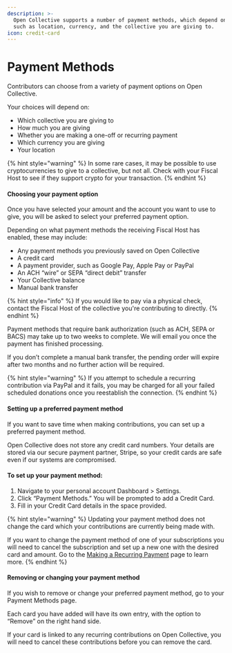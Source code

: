 ```yaml
---
description: >-
  Open Collective supports a number of payment methods, which depend on factors
  such as location, currency, and the collective you are giving to.
icon: credit-card
---
```


# Payment Methods

Contributors can choose from a variety of payment options on Open Collective.

Your choices will depend on:

* Which collective you are giving to
* How much you are giving
* Whether you are making a one-off or recurring payment
* Which currency you are giving
* Your location

{% hint style="warning" %}
In some rare cases, it may be possible to use cryptocurrencies to give to a collective, but not all. Check with your Fiscal Host to see if they support crypto for your transaction.
{% endhint %}

#### Choosing your payment option

Once you have selected your amount and the account you want to use to give, you will be asked to select your preferred payment option.

Depending on what payment methods the receiving Fiscal Host has enabled, these may include:

* Any payment methods you previously saved on Open Collective
* A credit card
* A payment provider, such as Google Pay, Apple Pay or PayPal
* An ACH “wire” or SEPA “direct debit” transfer
* Your Collective balance
* Manual bank transfer

{% hint style="info" %}
If you would like to pay via a physical check, contact the Fiscal Host of the collective you're contributing to directly.
{% endhint %}

Payment methods that require bank authorization (such as ACH, SEPA or BACS) may take up to two weeks to complete. We will email you once the payment has finished processing.

If you don’t complete a manual bank transfer, the pending order will expire after two months and no further action will be required.

{% hint style="warning" %}
If you attempt to schedule a recurring contribution via PayPal and it fails, you may be charged for all your failed scheduled donations once you reestablish the connection.
{% endhint %}

#### Setting up a preferred payment method

If you want to save time when making contributions, you can set up a preferred payment method.

Open Collective does not store any credit card numbers. Your details are stored via our secure payment partner, Stripe, so your credit cards are safe even if our systems are compromised.

#### To set up your payment method:

1. Navigate to your personal account Dashboard > Settings.
2. Click “Payment Methods.” You will be prompted to add a Credit Card.
3. Fill in your Credit Card details in the space provided.

{% hint style="warning" %}
Updating your payment method does not change the card which your contributions are currently being made with.&#x20;

If you want to change the payment method of one of your subscriptions you will need to cancel the subscription and set up a new one with the desired card and amount. Go to the [Making a Recurring Payment](making-a-recurring-contribution.md) page to learn more.&#x20;
{% endhint %}

#### Removing or changing your payment method

If you wish to remove or change your preferred payment method, go to your Payment Methods page.

Each card you have added will have its own entry, with the option to “Remove” on the right hand side.

If your card is linked to any recurring contributions on Open Collective, you will need to cancel these contributions before you can remove the card.
